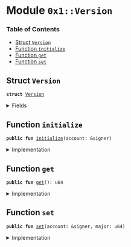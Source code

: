 
<a name="0x1_Version"></a>

# Module `0x1::Version`

### Table of Contents

-  [Struct `Version`](#0x1_Version_Version)
-  [Function `initialize`](#0x1_Version_initialize)
-  [Function `get`](#0x1_Version_get)
-  [Function `set`](#0x1_Version_set)



<a name="0x1_Version_Version"></a>

## Struct `Version`



<pre><code><b>struct</b> <a href="#0x1_Version">Version</a>
</code></pre>



<details>
<summary>Fields</summary>


<dl>
<dt>

<code>major: u64</code>
</dt>
<dd>

</dd>
</dl>


</details>

<a name="0x1_Version_initialize"></a>

## Function `initialize`



<pre><code><b>public</b> <b>fun</b> <a href="#0x1_Version_initialize">initialize</a>(account: &signer)
</code></pre>



<details>
<summary>Implementation</summary>


<pre><code><b>public</b> <b>fun</b> <a href="#0x1_Version_initialize">initialize</a>(account: &signer) {
    <b>assert</b>(<a href="Signer.md#0x1_Signer_address_of">Signer::address_of</a>(account) == <a href="CoreAddresses.md#0x1_CoreAddresses_GENESIS_ADDRESS">CoreAddresses::GENESIS_ADDRESS</a>(), <a href="ErrorCode.md#0x1_ErrorCode_ENOT_GENESIS_ACCOUNT">ErrorCode::ENOT_GENESIS_ACCOUNT</a>());

    <a href="Config.md#0x1_Config_publish_new_config">Config::publish_new_config</a>&lt;<a href="#0x1_Version_Version">Self::Version</a>&gt;(
        account,
        <a href="#0x1_Version">Version</a> { major: 1 },
    );
}
</code></pre>



</details>

<a name="0x1_Version_get"></a>

## Function `get`



<pre><code><b>public</b> <b>fun</b> <a href="#0x1_Version_get">get</a>(): u64
</code></pre>



<details>
<summary>Implementation</summary>


<pre><code><b>public</b> <b>fun</b> <a href="#0x1_Version_get">get</a>():u64{
    <b>let</b> version = <a href="Config.md#0x1_Config_get_by_address">Config::get_by_address</a>&lt;<a href="#0x1_Version_Version">Self::Version</a>&gt;(<a href="CoreAddresses.md#0x1_CoreAddresses_GENESIS_ADDRESS">CoreAddresses::GENESIS_ADDRESS</a>());
    version.major
}
</code></pre>



</details>

<a name="0x1_Version_set"></a>

## Function `set`



<pre><code><b>public</b> <b>fun</b> <a href="#0x1_Version_set">set</a>(account: &signer, major: u64)
</code></pre>



<details>
<summary>Implementation</summary>


<pre><code><b>public</b> <b>fun</b> <a href="#0x1_Version_set">set</a>(account: &signer, major: u64) {
    <b>assert</b>(<a href="Signer.md#0x1_Signer_address_of">Signer::address_of</a>(account) == <a href="CoreAddresses.md#0x1_CoreAddresses_GENESIS_ADDRESS">CoreAddresses::GENESIS_ADDRESS</a>(), <a href="ErrorCode.md#0x1_ErrorCode_ENOT_GENESIS_ACCOUNT">ErrorCode::ENOT_GENESIS_ACCOUNT</a>());
    <b>let</b> old_config = <a href="Config.md#0x1_Config_get">Config::get</a>&lt;<a href="#0x1_Version_Version">Self::Version</a>&gt;(account);

    <b>assert</b>(
        old_config.major &lt; major,
        25
    );

    <a href="Config.md#0x1_Config_set">Config::set</a>&lt;<a href="#0x1_Version_Version">Self::Version</a>&gt;(
        account,
        <a href="#0x1_Version">Version</a> { major }
    );
}
</code></pre>



</details>
